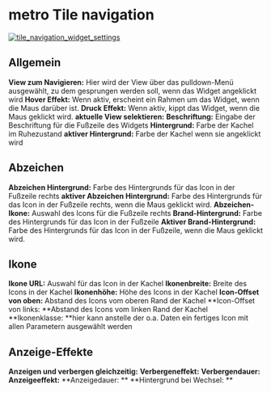 # **metro Tile navigation**

[![tile_navigation_widget_settings](img/tile_navigation_widget_settings.jpg)](img/tile_navigation_widget_settings.jpg)

## **Allgemein**

**View zum Navigieren:** Hier wird der View über das pulldown-Menü ausgewählt, zu dem gesprungen werden soll, wenn das Widget angeklickt wird **Hover Effekt:** Wenn aktiv, erscheint ein Rahmen um das Widget, wenn die Maus darüber ist. **Druck Effekt:** Wenn aktiv, kippt das Widget, wenn die Maus geklickt wird. **aktuelle View selektieren:** **Beschriftung:** Eingabe der Beschriftung für die Fußzeile des Widgets **Hintergrund:** Farbe der Kachel im Ruhezustand **aktiver Hintergrund:** Farbe der Kachel wenn sie angeklickt wird

## **Abzeichen**

**Abzeichen Hintergrund:** Farbe des Hintergrunds für das Icon in der Fußzeile rechts **aktiver Abzeichen Hintergrund:** Farbe des Hintergrunds für das Icon in der Fußzeile rechts, wenn die Maus geklickt wird. **Abzeichen-Ikone:** Auswahl des Icons für die Fußzeile rechts **Brand-Hintergrund:** Farbe des Hintergrunds für das Icon in der Fußzeile **Aktiver Brand-Hintergrund:** Farbe des Hintergrunds für das Icon in der Fußzeile, wenn die Maus geklickt wird.

## **Ikone**

**Ikone URL:** Auswahl für das Icon in der Kachel **Ikonenbreite:** Breite des Icons in der Kachel **Ikonenhöhe:** Höhe des Icons in der Kachel **Icon-Offset von oben:** Abstand des Icons vom oberen Rand der Kachel **Icon-Offset von links: **Abstand des Icons vom linken Rand der Kachel **Ikonenklasse: **hier kann anstelle der o.a. Daten ein fertiges Icon mit allen Parametern ausgewählt werden

## **Anzeige-Effekte**

**Anzeigen und verbergen gleichzeitig:** **Verbergeneffekt:** **Verbergendauer:** **Anzeigeeffekt:** **Anzeigedauer: ** **Hintergrund bei Wechsel: **